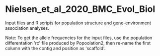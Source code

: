 # Nielsen_et_al_2020_BMC_Evol_Biol
Input files and R scripts for population structure and gene-environment association analyses.

Note: To get the allele frequencies for the input files, use the population differentation 'rc' file produced by Popoolation2, then re-name the first column with the contig and position as 'scaffold'. 
